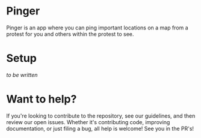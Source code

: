 # Pinger

Pinger is an app where you can ping important locations on a map from a protest for you and others within the protest to see.

# Setup

_to be written_

# Want to help?
If you're looking to contribute to the repository, see our guidelines, and then review our open issues. Whether it's contributing code, improving documentation, or just filing a bug, all help is welcome! See you in the PR's!
